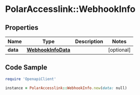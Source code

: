 # PolarAccesslink::WebhookInfo

## Properties

Name | Type | Description | Notes
------------ | ------------- | ------------- | -------------
**data** | [**WebhookInfoData**](WebhookInfoData.md) |  | [optional]

## Code Sample

```ruby
require 'OpenapiClient'

instance = PolarAccesslink::WebhookInfo.new(data: null)
```


